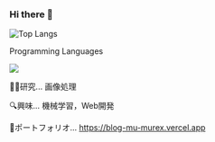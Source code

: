 ### Hi there 👋

![Top Langs](https://github-readme-stats.vercel.app/api/top-langs/?username=Ilekaede&layout=compact)

Programming Languages

![](https://skillicons.dev/icons?i=python,cpp,js,typescript,java,html,css)

👨‍💻研究... 画像処理

🔍興味... 機械学習，Web開発

🌟ポートフォリオ... https://blog-mu-murex.vercel.app

<!--
**Ilekaede/Ilekaede** is a ✨ _special_ ✨ repository because its `README.md` (this file) appears on your GitHub profile.

Here are some ideas to get you started:

- 🔭 I’m currently working on ...
- 🌱 I’m currently learning ...
- 👯 I’m looking to collaborate on ...
- 🤔 I’m looking for help with ...
- 💬 Ask me about ...
- 📫 How to reach me: ...
- 😄 Pronouns: ...
- ⚡ Fun fact: ...
-->

